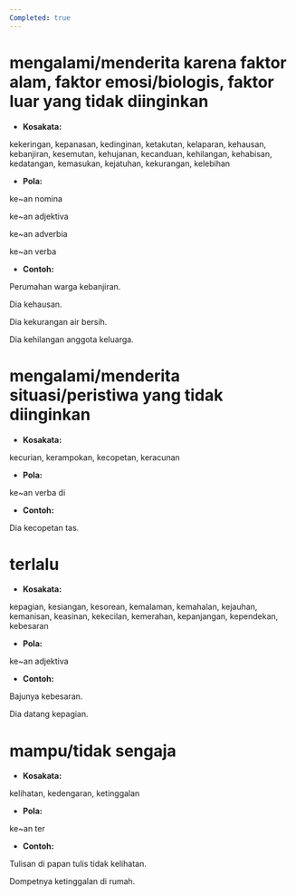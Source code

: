 ```yaml
---
Completed: true
---
```


# mengalami/menderita karena faktor alam, faktor emosi/biologis, faktor luar yang tidak diinginkan

- **Kosakata:**

kekeringan, kepanasan, kedinginan, ketakutan, kelaparan, kehausan, kebanjiran, kesemutan, kehujanan, kecanduan, kehilangan, kehabisan, kedatangan, kemasukan, kejatuhan, kekurangan, kelebihan

- **Pola:**

ke\~an nomina

ke\~an adjektiva

ke\~an adverbia

ke\~an verba

- **Contoh:**

Perumahan warga kebanjiran.

Dia kehausan.

Dia kekurangan air bersih.

Dia kehilangan anggota keluarga.

# mengalami/menderita situasi/peristiwa yang tidak diinginkan

- **Kosakata:**

kecurian, kerampokan, kecopetan, keracunan

- **Pola:**

ke\~an verba di

- **Contoh:**

Dia kecopetan tas.

# terlalu

- **Kosakata:**

kepagian, kesiangan, kesorean, kemalaman, kemahalan, kejauhan, kemanisan, keasinan, kekecilan, kemerahan, kepanjangan, kependekan, kebesaran

- **Pola:**

ke\~an adjektiva

- **Contoh:**

Bajunya kebesaran.

Dia datang kepagian.

# mampu/tidak sengaja

- **Kosakata:**

kelihatan, kedengaran, ketinggalan

- **Pola:**

ke\~an ter

- **Contoh:**

Tulisan di papan tulis tidak kelihatan.

Dompetnya ketinggalan di rumah.
